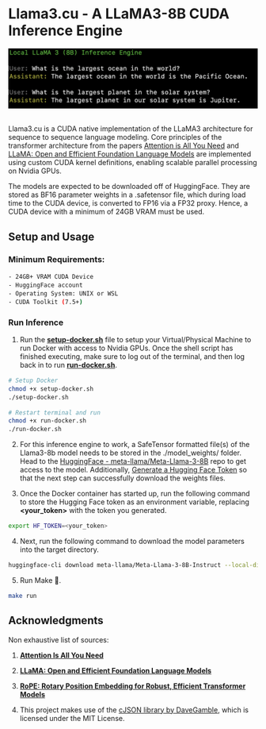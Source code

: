 # Llama3.cu - A LLaMA3-8B CUDA Inference Engine

<div align="center">
  <img src="https://github.com/abhisheknair10/Llama3.cu/blob/main/inference.png" alt="inference" width="800">
</div>

## 

Llama3.cu is a CUDA native implementation of the LLaMA3 architecture for sequence to sequence language modeling. Core principles of the transformer architecture from the papers [Attention is All You Need](https://arxiv.org/abs/1706.03762) and [LLaMA: Open and Efficient Foundation Language Models](https://arxiv.org/abs/2302.13971) are implemented using custom CUDA kernel definitions, enabling scalable parallel processing on Nvidia GPUs.

The models are expected to be downloaded off of HuggingFace. They are stored as BF16 parameter weights in a .safetensor file, which during load time to the CUDA device, is converted to FP16 via a FP32 proxy. Hence, a CUDA device with a minimum of 24GB VRAM must be used.

## Setup and Usage

### Minimum Requirements:
```bash
- 24GB+ VRAM CUDA Device
- HuggingFace account
- Operating System: UNIX or WSL
- CUDA Toolkit (7.5+)
```

### Run Inference
1. Run the **[setup-docker.sh](https://github.com/abhisheknair10/Llama3.cu/blob/main/setup-docker.sh)** file to setup your Virtual/Physical Machine to run Docker with access to Nvidia GPUs. Once the shell script has finished executing, make sure to log out of the terminal, and then log back in to run **[run-docker.sh](https://github.com/abhisheknair10/Llama3.cu/blob/main/run-docker.sh)**.

```bash
# Setup Docker
chmod +x setup-docker.sh
./setup-docker.sh
```

```bash
# Restart terminal and run
chmod +x run-docker.sh
./run-docker.sh
```

2. For this inference engine to work, a SafeTensor formatted file(s) of the Llama3-8b model needs to be stored in the ./model_weights/ folder. Head to the [HuggingFace - meta-llama/Meta-Llama-3-8B](https://huggingface.co/meta-llama/Meta-Llama-3-8B?text=My+name+is+Julien+and+I+like+to) repo to get access to the model. Additionally, [Generate a Hugging Face Token](https://huggingface.co/settings/tokens) so that the next step can successfully download the weights files.

3. Once the Docker container has started up, run the following command to store the Hugging Face token as an environment variable, replacing **<your_token>** with the token you generated.

```bash
export HF_TOKEN=<your_token>
```

4. Next, run the following command to download the model parameters into the target directory.

```bash
huggingface-cli download meta-llama/Meta-Llama-3-8B-Instruct --local-dir ./model_weights/ --token $HF_TOKEN
```

5. Run Make 🎉.

```bash
make run
```

## Acknowledgments

Non exhaustive list of sources:

1. [**Attention Is All You Need**](https://arxiv.org/abs/1706.03762)

1. [**LLaMA: Open and Efficient Foundation Language Models**](https://arxiv.org/abs/2302.13971)

1. [**RoPE: Rotary Position Embedding for Robust, Efficient Transformer Models**](https://arxiv.org/abs/2104.09864)

1. This project makes use of the [cJSON library by DaveGamble](https://github.com/DaveGamble/cJSON), which is licensed under the MIT License.
